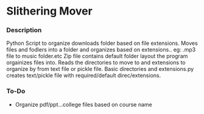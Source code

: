 # Slithering Mover
### Description
Python Script to organize downloads folder based on file extensions.
Moves files and fodlers into a folder and organizes based on extensions.. eg: .mp3 file to music folder.etc
Zip file contains default folder layout the program orgainizes files into.
Reads the directories to move to and extensions to organize by from text file or pickle file.
Basic directories and extensions.py creates text/pickle file with required/default direc/extensions.

### To-Do
* Organize pdf/ppt...college files based on course name 


